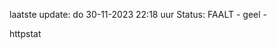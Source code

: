 laatste update: 
do 30-11-2023 22:18   uur 
Status: FAALT - geel - 
<div class="service Y">httpstat</div>